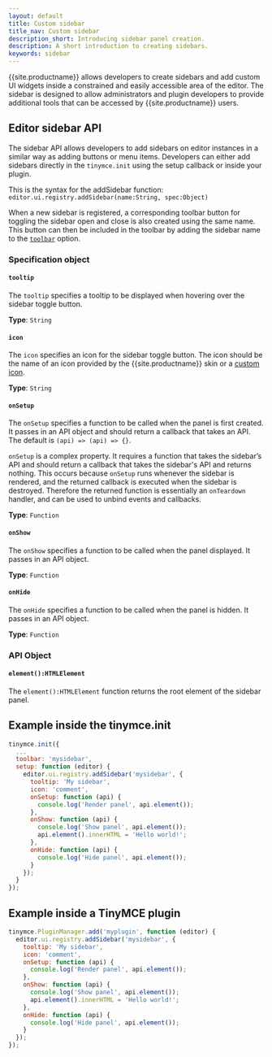 ```yaml
---
layout: default
title: Custom sidebar
title_nav: Custom sidebar
description_short: Introducing sidebar panel creation.
description: A short introduction to creating sidebars.
keywords: sidebar
---
```


{{site.productname}} allows developers to create sidebars and add custom UI widgets inside a constrained and easily accessible area of the editor. The sidebar is designed to allow administrators and plugin developers to provide additional tools that can be accessed by {{site.productname}} users.

## Editor sidebar API

The sidebar API allows developers to add sidebars on editor instances in a similar way as adding buttons or menu items. Developers can either add sidebars directly in the `tinymce.init` using the setup callback or inside your plugin.

This is the syntax for the addSidebar function: `editor.ui.registry.addSidebar(name:String, spec:Object)`

When a new sidebar is registered, a corresponding toolbar button for toggling the sidebar open and close is also created using the same name. This button can then be included in the toolbar by adding the sidebar name to the [`toolbar`]({{site.baseurl}}/configure/editor-appearance/#toolbar/) option.

### Specification object

#### `tooltip`

The `tooltip` specifies a tooltip to be displayed when hovering over the sidebar toggle button.

**Type**: `String`

#### `icon`

The `icon` specifies an icon for the sidebar toggle button. The icon should be the name of an icon provided by the {{site.productname}} skin or a [custom icon]({{site.baseurl}}/api/tinymce.editor.ui/tinymce.editor.ui.registry/#addicon/).

**Type**: `String`

#### `onSetup`

The `onSetup` specifies a function to be called when the panel is first created. It passes in an API object and should return a callback that takes an API. The default is `(api) => (api) => {}`.

`onSetup` is a complex property. It requires a function that takes the sidebar’s API and should return a callback that takes the sidebar's API and returns nothing. This occurs because `onSetup` runs whenever the sidebar is rendered, and the returned callback is executed when the sidebar is destroyed. Therefore the returned function is essentially an `onTeardown` handler, and can be used to unbind events and callbacks.

**Type**: `Function`

#### `onShow`

The `onShow` specifies a function to be called when the panel displayed. It passes in an API object.

**Type**: `Function`

#### `onHide`

The `onHide` specifies a function to be called when the panel is hidden. It passes in an API  object.

**Type**: `Function`

### API Object

#### `element():HTMLElement`

The `element():HTMLElement` function returns the root element of the sidebar panel.

## Example inside the tinymce.init

```js
tinymce.init({
  ...
  toolbar: 'mysidebar',
  setup: function (editor) {
    editor.ui.registry.addSidebar('mysidebar', {
      tooltip: 'My sidebar',
      icon: 'comment',
      onSetup: function (api) {
        console.log('Render panel', api.element());
      },
      onShow: function (api) {
        console.log('Show panel', api.element());
        api.element().innerHTML = 'Hello world!';
      },
      onHide: function (api) {
        console.log('Hide panel', api.element());
      }
    });
  }
});
```

## Example inside a TinyMCE plugin

```js
tinymce.PluginManager.add('myplugin', function (editor) {
  editor.ui.registry.addSidebar('mysidebar', {
    tooltip: 'My sidebar',
    icon: 'comment',
    onSetup: function (api) {
      console.log('Render panel', api.element());
    },
    onShow: function (api) {
      console.log('Show panel', api.element());
      api.element().innerHTML = 'Hello world!';
    },
    onHide: function (api) {
      console.log('Hide panel', api.element());
    }
  });
});
```
